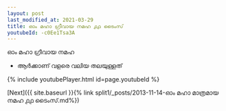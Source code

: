 ```yaml
---
layout: post
last_modified_at: 2021-03-29
title: ഓം മഹാ ഗ്രീവായ നമഹ ൧൧ ടൈംസ്
youtubeId: -c0Ee1Tsa3A
---
```

 
 
 ഓം മഹാ ഗ്രീവായ നമഹ 
 
 -  ആർക്കാണ് വളരെ വലിയ തലയുള്ളത് 
 
  
 
  
 
 
 
 
 
 


{% include youtubePlayer.html id=page.youtubeId %}
 
[Next]({{ site.baseurl }}{% link  split1/_posts/2013-11-14-ഓം മഹാ മാത്രമായ നമഹ ൧൧ ടൈംസ്.md%})
 
